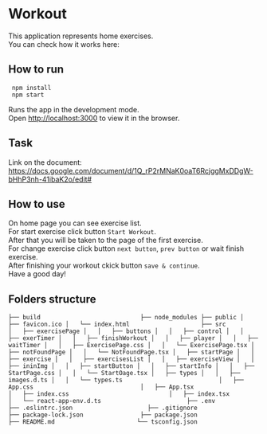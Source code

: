 # Workout

This application represents home exercises. \
You can check how it works here: 

## How to run

```
 npm install
 npm start
```

Runs the app in the development mode.\
Open [http://localhost:3000](http://localhost:3000) to view it in the browser.

## Task

Link on the document: https://docs.google.com/document/d/1Q_rP2rMNaK0oaT6RcjggMxDDgW-bHhP3nh-41ibaK2o/edit#

## How to use

On home page you can see exercise list. \
For start exercise click button `Start Workout`. \
After that you will be taken to the page of the first exercise. \
For change exercise click button `next button`, `prev button` or wait finish exercise. \
After finishing your workout ckick button `save & continue`. \
Have a good day!

## Folders structure
    
``
├── build                           
├── node_modules
├── public
│   ├── favicon.ico
│   └── index.html                   
├── src                             
│   ├── exercisePage
│   │   ├── buttons
│   │   ├── control
│   │   ├── exerTimer
│   │   ├── finishWorkout
│   │   ├── player
│   │   ├── waitTimer
│   │   ├── ExercisePage.css
│   │   └── ExercisePage.tsx
│   ├── notFoundPage
│   │   └── NotFoundPage.tsx
│   ├── startPage
│   │   ├── exercise
│   │   ├── exercisesList
│   │   ├── exerciseView
│   │   ├── ininImg
│   │   ├── startButton
│   │   ├── startInfo
│   │   ├── StartPage.css
│   │   └── StartOage.tsx
│   ├── types
│   │   ├── images.d.ts
│   │   └── types.ts                          
│   ├── App.css                             
│   ├── App.tsx                                    
│   ├── index.css                           
│   ├── index.tsx                            
│   └── react-app-env.d.ts                       
├── .env                        
├── .eslintrc.json                    
├── .gitignore                       
├── package-lock.json               
├── package.json                    
├── README.md                      
└── tsconfig.json
``              